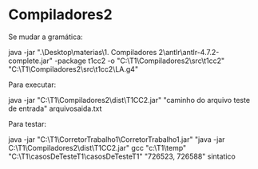 # Compiladores2

Se mudar a gramática:

java -jar ".\Desktop\materias\1. Compiladores 2\antlr\antlr-4.7.2-complete.jar" -package t1cc2 -o "C:\T1\Compiladores2\src\t1cc2" "C:\T1\Compiladores2\src\t1cc2\LA.g4"


Para executar:

java -jar "C:\T1\Compiladores2\dist\T1CC2.jar" "caminho do arquivo teste de entrada" arquivosaida.txt


Para testar:

java -jar "C:\T1\CorretorTrabalho1\CorretorTrabalho1.jar" "java -jar C:\T1\Compiladores2\dist\T1CC2.jar" gcc "c:\T1\temp" "C:\T1\casosDeTesteT1\casosDeTesteT1" "726523, 726588" sintatico   
